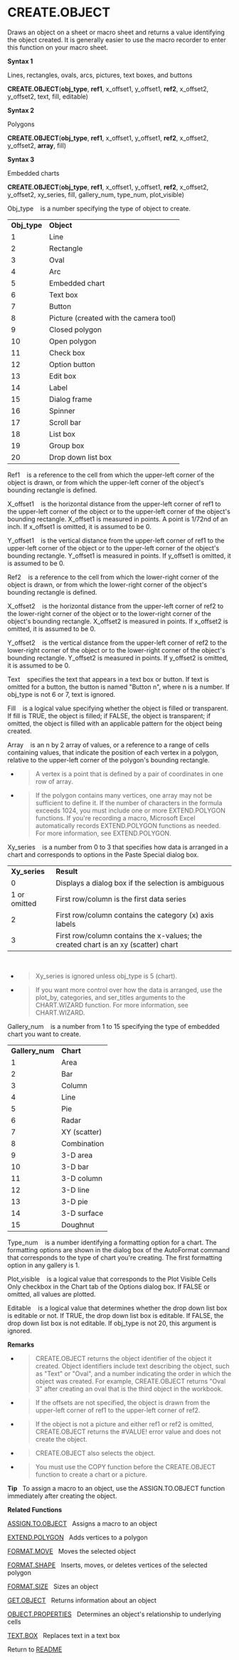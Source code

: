 # CREATE.OBJECT

Draws an object on a sheet or macro sheet and returns a value
identifying the object created. It is generally easier to use the macro
recorder to enter this function on your macro sheet.

**Syntax 1**

Lines, rectangles, ovals, arcs, pictures, text boxes, and buttons

**CREATE.OBJECT**(**obj\_type**, **ref1**, x\_offset1, y\_offset1,
**ref2**, x\_offset2, y\_offset2, text, fill, editable)

**Syntax 2**

Polygons

**CREATE.OBJECT**(**obj\_type**, **ref1**, x\_offset1, y\_offset1,
**ref2**, x\_offset2,  
y\_offset2, **array**, fill)

**Syntax 3**

Embedded charts

**CREATE.OBJECT**(**obj\_type**, **ref1**, x\_offset1, y\_offset1,
**ref2**, x\_offset2,  
y\_offset2, xy\_series, fill, gallery\_num, type\_num, plot\_visible)

Obj\_type&nbsp;&nbsp;&nbsp;&nbsp;is a number specifying the type of
object to create.

|               |                                        |
| ------------- | -------------------------------------- |
| **Obj\_type** | **Object**                             |
| 1             | Line                                   |
| 2             | Rectangle                              |
| 3             | Oval                                   |
| 4             | Arc                                    |
| 5             | Embedded chart                         |
| 6             | Text box                               |
| 7             | Button                                 |
| 8             | Picture (created with the camera tool) |
| 9             | Closed polygon                         |
| 10            | Open polygon                           |
| 11            | Check box                              |
| 12            | Option button                          |
| 13            | Edit box                               |
| 14            | Label                                  |
| 15            | Dialog frame                           |
| 16            | Spinner                                |
| 17            | Scroll bar                             |
| 18            | List box                               |
| 19            | Group box                              |
| 20            | Drop down list box                     |

Ref1&nbsp;&nbsp;&nbsp;&nbsp;is a reference to the cell from which the
upper-left corner of the object is drawn, or from which the upper-left
corner of the object's bounding rectangle is defined.

X\_offset1&nbsp;&nbsp;&nbsp;&nbsp;is the horizontal distance from the
upper-left corner of ref1 to the upper-left corner of the object or to
the upper-left corner of the object's bounding rectangle. X\_offset1 is
measured in points. A point is 1/72nd of an inch. If x\_offset1 is
omitted, it is assumed to be 0.

Y\_offset1&nbsp;&nbsp;&nbsp;&nbsp;is the vertical distance from the
upper-left corner of ref1 to the upper-left corner of the object or to
the upper-left corner of the object's bounding rectangle. Y\_offset1 is
measured in points. If y\_offset1 is omitted, it is assumed to be 0.

Ref2&nbsp;&nbsp;&nbsp;&nbsp;is a reference to the cell from which the
lower-right corner of the object is drawn, or from which the lower-right
corner of the object's bounding rectangle is defined.

X\_offset2&nbsp;&nbsp;&nbsp;&nbsp;is the horizontal distance from the
upper-left corner of ref2 to the lower-right corner of the object or to
the lower-right corner of the object's bounding rectangle. X\_offset2 is
measured in points. If x\_offset2 is omitted, it is assumed to be 0.

Y\_offset2&nbsp;&nbsp;&nbsp;&nbsp;is the vertical distance from the
upper-left corner of ref2 to the lower-right corner of the object or to
the lower-right corner of the object's bounding rectangle. Y\_offset2 is
measured in points. If y\_offset2 is omitted, it is assumed to be 0.

Text&nbsp;&nbsp;&nbsp;&nbsp;specifies the text that appears in a text
box or button. If text is omitted for a button, the button is named
"Button n", where n is a number. If obj\_type is not 6 or 7, text is
ignored.

Fill&nbsp;&nbsp;&nbsp;&nbsp;is a logical value specifying whether the
object is filled or transparent. If fill is TRUE, the object is filled;
if FALSE, the object is transparent; if omitted, the object is filled
with an applicable pattern for the object being created.

Array&nbsp;&nbsp;&nbsp;&nbsp;is an n by 2 array of values, or a
reference to a range of cells containing values, that indicate the
position of each vertex in a polygon, relative to the upper-left corner
of the polygon's bounding rectangle.

  - > A vertex is a point that is defined by a pair of coordinates in
    > one row of array.

  - > If the polygon contains many vertices, one array may not be
    > sufficient to define it. If the number of characters in the
    > formula exceeds 1024, you must include one or more EXTEND.POLYGON
    > functions. If you're recording a macro, Microsoft Excel
    > automatically records EXTEND.POLYGON functions as needed. For more
    > information, see EXTEND.POLYGON.


Xy\_series&nbsp;&nbsp;&nbsp;&nbsp;is a number from 0 to 3 that specifies
how data is arranged in a chart and corresponds to options in the Paste
Special dialog box.

|                |                                                                                    |
| -------------- | ---------------------------------------------------------------------------------- |
| **Xy\_series** | **Result**                                                                         |
| 0              | Displays a dialog box if the selection is ambiguous                                |
| 1 or omitted   | First row/column is the first data series                                          |
| 2              | First row/column contains the category (x) axis labels                             |
| 3              | First row/column contains the x-values; the created chart is an xy (scatter) chart |

&nbsp;

  - > Xy\_series is ignored unless obj\_type is 5 (chart).

  - > If you want more control over how the data is arranged, use the
    > plot\_by, categories, and ser\_titles arguments to the
    > CHART.WIZARD function. For more information, see CHART.WIZARD.


Gallery\_num&nbsp;&nbsp;&nbsp;&nbsp;is a number from 1 to 15 specifying
the type of embedded chart you want to create.

|                  |              |
| ---------------- | ------------ |
| **Gallery\_num** | **Chart**    |
| 1                | Area         |
| 2                | Bar          |
| 3                | Column       |
| 4                | Line         |
| 5                | Pie          |
| 6                | Radar        |
| 7                | XY (scatter) |
| 8                | Combination  |
| 9                | 3-D area     |
| 10               | 3-D bar      |
| 11               | 3-D column   |
| 12               | 3-D line     |
| 13               | 3-D pie      |
| 14               | 3-D surface  |
| 15               | Doughnut     |

Type\_num&nbsp;&nbsp;&nbsp;&nbsp;is a number identifying a formatting
option for a chart. The formatting options are shown in the dialog box
of the AutoFormat command that corresponds to the type of chart you're
creating. The first formatting option in any gallery is 1.

Plot\_visible&nbsp;&nbsp;&nbsp;&nbsp;is a logical value that corresponds
to the Plot Visible Cells Only checkbox in the Chart tab of the Options
dialog box. If FALSE or omitted, all values are plotted.

Editable&nbsp;&nbsp;&nbsp;&nbsp;is a logical value that determines
whether the drop down list box is editable or not. If TRUE, the drop
down list box is editable. If FALSE, the drop down list box is not
editable. If obj\_type is not 20, this argument is ignored.

**Remarks**

  - > CREATE.OBJECT returns the object identifier of the object it
    > created. Object identifiers include text describing the object,
    > such as "Text" or "Oval", and a number indicating the order in
    > which the object was created. For example, CREATE.OBJECT returns
    > "Oval 3" after creating an oval that is the third object in the
    > workbook.

  - > If the offsets are not specified, the object is drawn from the
    > upper-left corner of ref1 to the upper-left corner of ref2.

  - > If the object is not a picture and either ref1 or ref2 is omitted,
    > CREATE.OBJECT returns the \#VALUE\! error value and does not
    > create the object.

  - > CREATE.OBJECT also selects the object.

  - > You must use the COPY function before the CREATE.OBJECT function
    > to create a chart or a picture.


**Tip**&nbsp;&nbsp;&nbsp;To assign a macro to an object, use the
ASSIGN.TO.OBJECT function immediately after creating the object.

**Related Functions**

[ASSIGN.TO.OBJECT](ASSIGN.TO.OBJECT.md)&nbsp;&nbsp;&nbsp;Assigns a macro to an object

[EXTEND.POLYGON](EXTEND.POLYGON.md)&nbsp;&nbsp;&nbsp;Adds vertices to a polygon

[FORMAT.MOVE](FORMAT.MOVE.md)&nbsp;&nbsp;&nbsp;Moves the selected object

[FORMAT.SHAPE](FORMAT.SHAPE.md)&nbsp;&nbsp;&nbsp;Inserts, moves, or deletes vertices of the
selected polygon

[FORMAT.SIZE](FORMAT.SIZE.md)&nbsp;&nbsp;&nbsp;Sizes an object

[GET.OBJECT](GET.OBJECT.md)&nbsp;&nbsp;&nbsp;Returns information about an object

[OBJECT.PROPERTIES](OBJECT.PROPERTIES.md)&nbsp;&nbsp;&nbsp;Determines an object's relationship
to underlying cells

[TEXT.BOX](TEXT.BOX.md)&nbsp;&nbsp;&nbsp;Replaces text in a text box



Return to [README](README.md)


